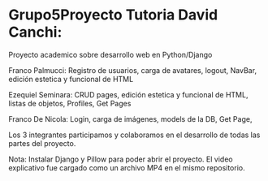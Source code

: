 # Grupo5Proyecto Tutoria David Canchi:

Proyecto academico sobre desarrollo web en Python/Django

Franco Palmucci: Registro de usuarios, carga de avatares, logout, NavBar,  edición estetica y funcional de HTML

Ezequiel Seminara: CRUD pages, edición estetica y funcional de HTML, listas de objetos, Profiles, Get Pages

Franco De Nicola: Login, carga de imágenes, models de la DB, Get Page,

Los 3 integrantes participamos y colaboramos en el desarrollo de todas las partes del proyecto.

Nota: Instalar Django y Pillow para poder abrir el proyecto. El video explicativo fue cargado como un archivo MP4 en el mismo repositorio.
